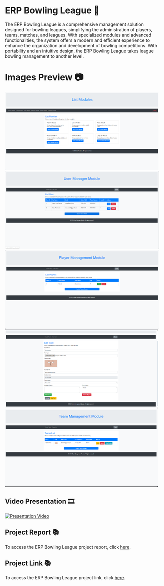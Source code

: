 # ERP Bowling League 🎳
The ERP Bowling League is a comprehensive management solution designed for bowling leagues, simplifying the administration of players, teams, matches, and leagues. With specialized modules and advanced functionalities, the system offers a modern and efficient experience to enhance the organization and development of bowling competitions. With portability and an intuitive design, the ERP Bowling League takes league bowling management to another level.

# Images Preview 📷
<div class="carousel-container">
    <div class="carousel-slide">
        <img src="https://github.com/PolNie/ERP-Bowling-League-Management/blob/main/img/image.png" height="250">
        <img src="https://github.com/PolNie/ERP-Bowling-League-Management/blob/main/img/image2.png" height="250">
        <img src="https://github.com/PolNie/ERP-Bowling-League-Management/blob/main/img/image4.png" height="250">
        <img src="https://github.com/PolNie/ERP-Bowling-League-Management/blob/main/img/image5.png" height="250">
        <img src="https://github.com/PolNie/ERP-Bowling-League-Management/blob/main/img/image6.png" height="250">
    </div>
</div>


## Video Presentation 🎞
[![Presentation Video](miniatura_video)](link_video)

## Project Report 📚
To access the ERP Bowling League project report, click [here](https://docs.google.com/document/d/1yi0YyKdvMQGsrdw_vcsXQHrbpXQbtf0QVj99rGNSWU0).

## Project Link 📚
To access the ERP Bowling League project link, click [here](https://gitlab.com/rodo.leon.marc/projecte-2/-/tree/master?ref_type=heads).
